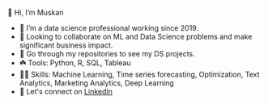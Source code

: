 

👋 Hi, I’m Muskan 
- 🌱 I’m a data science professional working since 2019.
- 👀 Looking to collaborate on ML and Data Science problems and make significant business impact.
- 🔨 Go through my repositories to see my DS projects.
- ☘️ Tools: Python, R, SQL, Tableau
- 🤹🏽 Skills: Machine Learning, Time series forecasting, Optimization, Text Analytics, Marketing Analytics, Deep Learning 
- 🤝 Let's connect on [LinkedIn](https://www.linkedin.com/in/muskan-utexas) 

